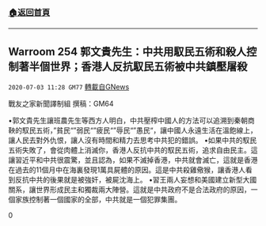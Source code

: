 ###  [:house:返回首頁](https://github.com/ourhimalayas/txt)
---

## Warroom 254 郭文貴先生：中共用馭民五術和殺人控制著半個世界；香港人反抗馭民五術被中共鎮壓屠殺
`2020-07-03 11:28 GM77` [轉載自GNews](https://gnews.org/zh-hant/252956/)

戰友之家新聞譯制組
撰稿：GM64



•郭文貴先生讓班農先生等西方人明白，中共壓榨中國人的方法可以追溯到秦朝商鞅的馭民五術，”貧民“”弱民“”疲民“”辱民“”愚民“，讓中國人永遠生活在溫飽線上，讓人民去對外仇恨，讓人沒有時間和精力去思考中共犯的錯誤。
•如果中共的馭民五術失敗了，會從肉體上消滅你，香港人反抗中共的馭民五術，追求自由民主。這讓習近平和中共很震驚，並且認為，如果不滅掉香港，中共就會滅亡，這就是香港在過去的11個月中在海裏發現1萬具屍體的原因。這是中共殺雞儆猴，讓香港人看到反抗中共的後果就是被強奸，被屍沈海上。
•習王兩人妄想和美國建立新型大國關系，讓世界形成民主和獨裁兩大陣營。這就是中共政府不是合法政府的原因，一個家族控制著一個國家的全部，中共就是一個犯罪集團。

0
